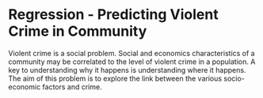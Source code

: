 # Regression - Predicting Violent Crime in Community

Violent crime is a social problem. Social and economics characteristics of a community may be correlated to the level of violent crime in a population. A key to understanding why it happens is understanding where it happens. The aim of this problem is to explore the link between the various socio-economic factors and crime.
